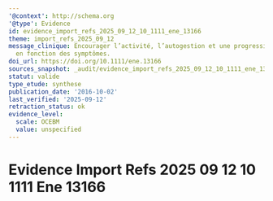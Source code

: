 ```yaml
---
'@context': http://schema.org
'@type': Evidence
id: evidence_import_refs_2025_09_12_10_1111_ene_13166
theme: import_refs_2025_09_12
message_clinique: Encourager l’activité, l’autogestion et une progression graduée
  en fonction des symptômes.
doi_url: https://doi.org/10.1111/ene.13166
sources_snapshot: _audit/evidence_import_refs_2025_09_12_10_1111_ene_13166.json
statut: valide
type_etude: synthese
publication_date: '2016-10-02'
last_verified: '2025-09-12'
retraction_status: ok
evidence_level:
  scale: OCEBM
  value: unspecified
---
```

# Evidence Import Refs 2025 09 12 10 1111 Ene 13166

